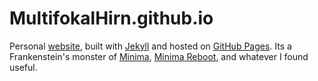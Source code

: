 # MultifokalHirn.github.io

<!-- [![LICENSE][def]](LICENSE) ![GENERATOR](https://img.shields.io/badge/made_with-jekyll-blue.svg) -->

Personal [website](https://multifokalhirn.github.io/), built with [Jekyll](https://jekyllrb.com/) and hosted on [GitHub Pages](https://pages.github.com/). Its a Frankenstein's monster of [Minima](htttps://github.com/jekyll/minima), [Minima Reboot](https://github.com/aterenin/minima-reboot), and whatever I found useful.


<!-- ## Credits

- <https://github.com/ryanmcdermott/jekyll-latex>


[def]: https://img.shields.io/badge/license-MIT-blue.svg

https://github.com/jekyll/minima/blob/master/_includes/footer.html -->
